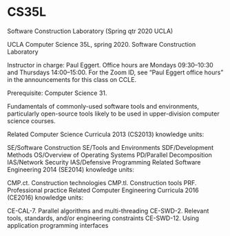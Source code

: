 # CS35L
Software Construction Laboratory (Spring qtr 2020 UCLA)

UCLA Computer Science 35L, spring 2020.
Software Construction Laboratory

Instructor in charge: Paul Eggert. Office hours are Mondays 09:30–10:30 and Thursdays 14:00–15:00. For the Zoom ID, see “Paul Eggert office hours” in the announcements for this class on CCLE.

Prerequisite: Computer Science 31.

Fundamentals of commonly-used software tools and environments, particularly open-source tools likely to be used in upper-division computer science courses.

Related Computer Science Curricula 2013 (CS2013) knowledge units:

SE/Software Construction
SE/Tools and Environments
SDF/Development Methods
OS/Overview of Operating Systems
PD/Parallel Decomposition
IAS/Network Security
IAS/Defensive Programming
Related Software Engineering 2014 (SE2014) knowledge units:

CMP.ct. Construction technologies
CMP.tl. Construction tools
PRF. Professional practice
Related Computer Engineering Curricula 2016 (CE2016) knowledge units:

CE-CAL-7. Parallel algorithms and multi-threading
CE-SWD-2. Relevant tools, standards, and/or engineering constraints
CE-SWD-12. Using application programming interfaces
